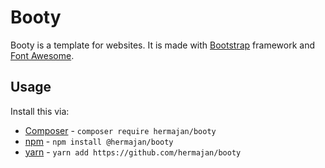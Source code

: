 # Booty
Booty is a template for websites. It is made with [Bootstrap](https://getbootstrap.com) framework and [Font Awesome](https://fontawesome.com).

## Usage
Install this via:
* [Composer](https://getcomposer.org) - `composer require hermajan/booty`
* [npm](https://www.npmjs.com) - `npm install @hermajan/booty` 
* [yarn](https://yarnpkg.com) - `yarn add https://github.com/hermajan/booty`
